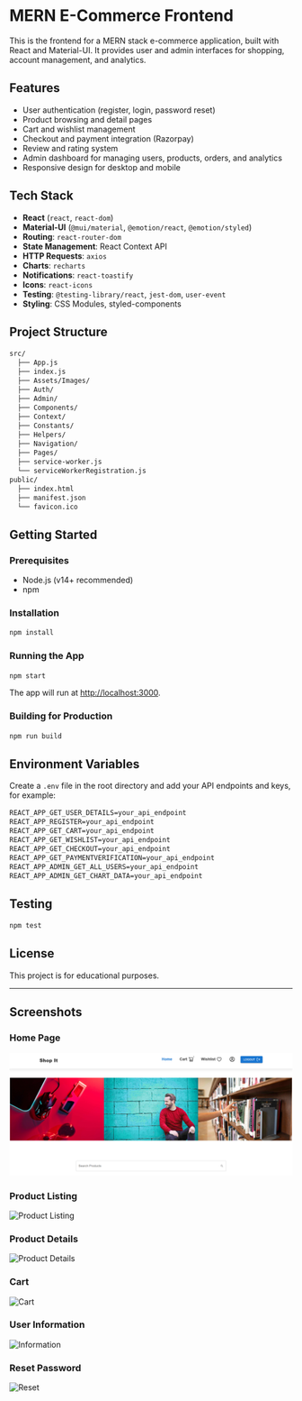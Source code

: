# MERN E-Commerce Frontend

This is the frontend for a MERN stack e-commerce application, built with React and Material-UI. It provides user and admin interfaces for shopping, account management, and analytics.

## Features

- User authentication (register, login, password reset)
- Product browsing and detail pages
- Cart and wishlist management
- Checkout and payment integration (Razorpay)
- Review and rating system
- Admin dashboard for managing users, products, orders, and analytics
- Responsive design for desktop and mobile

## Tech Stack

- **React** (`react`, `react-dom`)
- **Material-UI** (`@mui/material`, `@emotion/react`, `@emotion/styled`)
- **Routing**: `react-router-dom`
- **State Management**: React Context API
- **HTTP Requests**: `axios`
- **Charts**: `recharts`
- **Notifications**: `react-toastify`
- **Icons**: `react-icons`
- **Testing**: `@testing-library/react`, `jest-dom`, `user-event`
- **Styling**: CSS Modules, styled-components

## Project Structure

```
src/
  ├── App.js
  ├── index.js
  ├── Assets/Images/
  ├── Auth/
  ├── Admin/
  ├── Components/
  ├── Context/
  ├── Constants/
  ├── Helpers/
  ├── Navigation/
  ├── Pages/
  ├── service-worker.js
  └── serviceWorkerRegistration.js
public/
  ├── index.html
  ├── manifest.json
  └── favicon.ico
```

## Getting Started

### Prerequisites

- Node.js (v14+ recommended)
- npm

### Installation

```sh
npm install
```

### Running the App

```sh
npm start
```

The app will run at [http://localhost:3000](http://localhost:3000).

### Building for Production

```sh
npm run build
```

## Environment Variables

Create a `.env` file in the root directory and add your API endpoints and keys, for example:

```
REACT_APP_GET_USER_DETAILS=your_api_endpoint
REACT_APP_REGISTER=your_api_endpoint
REACT_APP_GET_CART=your_api_endpoint
REACT_APP_GET_WISHLIST=your_api_endpoint
REACT_APP_GET_CHECKOUT=your_api_endpoint
REACT_APP_GET_PAYMENTVERIFICATION=your_api_endpoint
REACT_APP_ADMIN_GET_ALL_USERS=your_api_endpoint
REACT_APP_ADMIN_GET_CHART_DATA=your_api_endpoint
```

## Testing

```sh
npm test
```

## License

This project is for educational purposes.

---
## Screenshots

### Home Page
![Home Page](./public/1.png)

### Product Listing
![Product Listing]("./public/2.png")

### Product Details
![Product Details]("./public/7.png")

### Cart
![Cart]("./public/1.png")

### User Information
![Information]("./public/4.png")

### Reset Password
![Reset]("./public/6.png")
